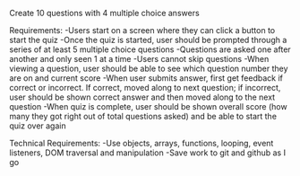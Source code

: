 Create 10 questions with 4 multiple choice answers

Requirements:
-Users start on a screen where they can click a button to start the quiz
-Once the quiz is started, user should be prompted through a series of at least 5 multiple choice questions
-Questions are asked one after another and only seen 1 at a time
-Users cannot skip questions
-When viewing a question, user should be able to see which question number they are on and current score
-When user submits answer, first get feedback if correct or incorrect. If correct, moved along to next question; if incorrect, user should be shown correct answer and then moved along to the next question
-When quiz is complete, user should be shown overall score (how many they got right out of total questions asked) and be able to start the quiz over again

Technical Requirements:
-Use objects, arrays, functions, looping, event listeners, DOM traversal and manipulation
-Save work to git and github as I go
